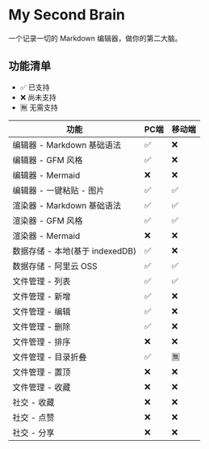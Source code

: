 # My Second Brain

一个记录一切的 Markdown 编辑器，做你的第二大脑。

## 功能清单

- ✅ 已支持
- ❌ 尚未支持
- 🈚️ 无需支持

| 功能                            | PC端 | 移动端 |
|---------------------------------|------|--------|
| 编辑器 - Markdown 基础语法      | ✅    | ❌      |
| 编辑器 - GFM 风格               | ✅    | ❌      |
| 编辑器 - Mermaid                | ❌    | ❌      |
| 编辑器 - 一键粘贴 - 图片        | ✅    | ✅      |
| 渲染器 - Markdown 基础语法      | ✅    | ✅      |
| 渲染器 - GFM 风格               | ✅    | ✅      |
| 渲染器 - Mermaid                | ❌    | ❌      |
| 数据存储 - 本地(基于 indexedDB) | ✅    | ❌      |
| 数据存储 - 阿里云 OSS           | ✅    | ✅      |
| 文件管理 - 列表                 | ✅    | ✅      |
| 文件管理 - 新增                 | ✅    | ❌      |
| 文件管理 - 编辑                 | ✅    | ❌      |
| 文件管理 - 删除                 | ✅    | ❌      |
| 文件管理 - 排序                 | ❌    | ❌      |
| 文件管理 - 目录折叠             | ✅    | 🈚️      |
| 文件管理 - 置顶                 | ❌    | ❌      |
| 文件管理 - 收藏                 | ❌    | ❌      |
| 社交 - 收藏                     | ❌    | ❌      |
| 社交 - 点赞                     | ❌    | ❌      |
| 社交 - 分享                     | ❌    | ❌      |
